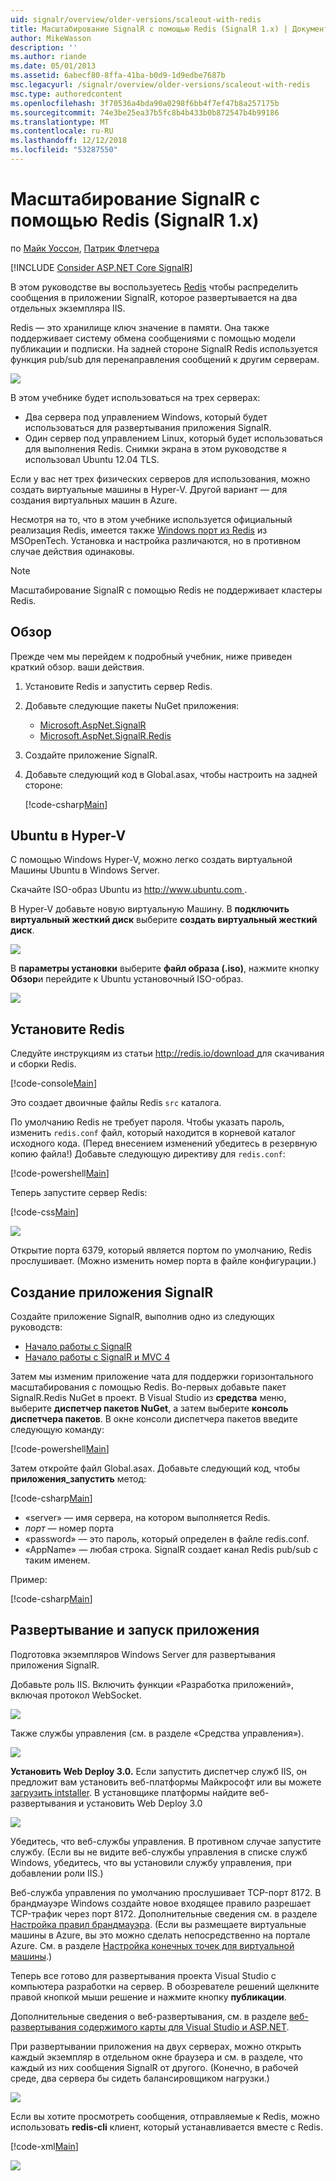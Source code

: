 ```yaml
---
uid: signalr/overview/older-versions/scaleout-with-redis
title: Масштабирование SignalR с помощью Redis (SignalR 1.x) | Документация Майкрософт
author: MikeWasson
description: ''
ms.author: riande
ms.date: 05/01/2013
ms.assetid: 6abecf80-8ffa-41ba-b0d9-1d9edbe7687b
msc.legacyurl: /signalr/overview/older-versions/scaleout-with-redis
msc.type: authoredcontent
ms.openlocfilehash: 3f70536a4bda90a0298f6bb4f7ef47b8a257175b
ms.sourcegitcommit: 74e3be25ea37b5fc8b4b433b0b872547b4b99186
ms.translationtype: MT
ms.contentlocale: ru-RU
ms.lasthandoff: 12/12/2018
ms.locfileid: "53287550"
---
```

<a name="signalr-scaleout-with-redis-signalr-1x"></a>Масштабирование SignalR с помощью Redis (SignalR 1.x)
====================
по [Майк Уоссон](https://github.com/MikeWasson), [Патрик Флетчера](https://github.com/pfletcher)

[!INCLUDE [Consider ASP.NET Core SignalR](~/includes/signalr/signalr-version-disambiguation.md)]

В этом руководстве вы воспользуетесь [Redis](http://redis.io/) чтобы распределить сообщения в приложении SignalR, которое развертывается на два отдельных экземпляра IIS.

Redis — это хранилище ключ значение в памяти. Она также поддерживает систему обмена сообщениями с помощью модели публикации и подписки. На задней стороне SignalR Redis используется функция pub/sub для перенаправления сообщений к другим серверам.

![](scaleout-with-redis/_static/image1.png)

В этом учебнике будет использоваться на трех серверах:

- Два сервера под управлением Windows, который будет использоваться для развертывания приложения SignalR.
- Один сервер под управлением Linux, который будет использоваться для выполнения Redis. Снимки экрана в этом руководстве я использовал Ubuntu 12.04 TLS.

Если у вас нет трех физических серверов для использования, можно создать виртуальные машины в Hyper-V. Другой вариант — для создания виртуальных машин в Azure.

Несмотря на то, что в этом учебнике используется официальный реализация Redis, имеется также [Windows порт из Redis](https://github.com/MSOpenTech/redis) из MSOpenTech. Установка и настройка различаются, но в противном случае действия одинаковы.

> [!NOTE] 
> 
> Масштабирование SignalR с помощью Redis не поддерживает кластеры Redis.


## <a name="overview"></a>Обзор

Прежде чем мы перейдем к подробный учебник, ниже приведен краткий обзор. ваши действия.

1. Установите Redis и запустить сервер Redis.
2. Добавьте следующие пакеты NuGet приложения: 

    - [Microsoft.AspNet.SignalR](http://nuget.org/packages/Microsoft.AspNet.SignalR)
    - [Microsoft.AspNet.SignalR.Redis](http://nuget.org/packages/Microsoft.AspNet.SignalR.Redis)
3. Создайте приложение SignalR.
4. Добавьте следующий код в Global.asax, чтобы настроить на задней стороне: 

    [!code-csharp[Main](scaleout-with-redis/samples/sample1.cs)]

## <a name="ubuntu-on-hyper-v"></a>Ubuntu в Hyper-V

С помощью Windows Hyper-V, можно легко создать виртуальной Машины Ubuntu в Windows Server.

Скачайте ISO-образ Ubuntu из [ http://www.ubuntu.com ](http://www.ubuntu.com/).

В Hyper-V добавьте новую виртуальную Машину. В **подключить виртуальный жесткий диск** выберите **создать виртуальный жесткий диск**.

![](scaleout-with-redis/_static/image2.png)

В **параметры установки** выберите **файл образа (.iso)**, нажмите кнопку **Обзор**и перейдите к Ubuntu установочный ISO-образ.

![](scaleout-with-redis/_static/image3.png)

## <a name="install-redis"></a>Установите Redis

Следуйте инструкциям из статьи [ http://redis.io/download ](http://redis.io/download) для скачивания и сборки Redis.

[!code-console[Main](scaleout-with-redis/samples/sample2.cmd)]

Это создает двоичные файлы Redis `src` каталога.

По умолчанию Redis не требует пароля. Чтобы указать пароль, изменить `redis.conf` файл, который находится в корневой каталог исходного кода. (Перед внесением изменений убедитесь в резервную копию файла!) Добавьте следующую директиву для `redis.conf`:

[!code-powershell[Main](scaleout-with-redis/samples/sample3.ps1)]

Теперь запустите сервер Redis:

[!code-css[Main](scaleout-with-redis/samples/sample4.css)]

![](scaleout-with-redis/_static/image4.png)

Открытие порта 6379, который является портом по умолчанию, Redis прослушивает. (Можно изменить номер порта в файле конфигурации.)

## <a name="create-the-signalr-application"></a>Создание приложения SignalR

Создайте приложение SignalR, выполнив одно из следующих руководств:

- [Начало работы с SignalR](../getting-started/tutorial-getting-started-with-signalr.md)
- [Начало работы с SignalR и MVC 4](tutorial-getting-started-with-signalr-and-mvc-4.md)

Затем мы изменим приложение чата для поддержки горизонтального масштабирования с помощью Redis. Во-первых добавьте пакет SignalR.Redis NuGet в проект. В Visual Studio из **средства** меню, выберите **диспетчер пакетов NuGet**, а затем выберите **консоль диспетчера пакетов**. В окне консоли диспетчера пакетов введите следующую команду:

[!code-powershell[Main](scaleout-with-redis/samples/sample5.ps1)]

Затем откройте файл Global.asax. Добавьте следующий код, чтобы **приложения\_запустить** метод:

[!code-csharp[Main](scaleout-with-redis/samples/sample6.cs)]

- «server» — имя сервера, на котором выполняется Redis.
- *порт* — номер порта
- «password» — это пароль, который определен в файле redis.conf.
- «AppName» — любая строка. SignalR создает канал Redis pub/sub с таким именем.

Пример:

[!code-csharp[Main](scaleout-with-redis/samples/sample7.cs)]

## <a name="deploy-and-run-the-application"></a>Развертывание и запуск приложения

Подготовка экземпляров Windows Server для развертывания приложения SignalR.

Добавьте роль IIS. Включить функции «Разработка приложений», включая протокол WebSocket.

![](scaleout-with-redis/_static/image5.png)

Также службы управления (см. в разделе «Средства управления»).

![](scaleout-with-redis/_static/image6.png)

**Установить Web Deploy 3.0.** Если запустить диспетчер служб IIS, он предложит вам установить веб-платформы Майкрософт или вы можете [загрузить intstaller](https://go.microsoft.com/fwlink/?LinkId=255386). В установщике платформы найдите веб-развертывания и установить Web Deploy 3.0

![](scaleout-with-redis/_static/image7.png)

Убедитесь, что веб-службы управления. В противном случае запустите службу. (Если вы не видите веб-службы управления в списке служб Windows, убедитесь, что вы установили службу управления, при добавлении роли IIS.)

Веб-служба управления по умолчанию прослушивает TCP-порт 8172. В брандмауэре Windows создайте новое входящее правило разрешает TCP-трафик через порт 8172. Дополнительные сведения см. в разделе [Настройка правил брандмауэра](https://technet.microsoft.com/library/dd448559(WS.10).aspx). (Если вы размещаете виртуальные машины в Azure, вы это можно сделать непосредственно на портале Azure. См. в разделе [Настройка конечных точек для виртуальной машины](https://azure.microsoft.com/documentation/articles/virtual-machines-set-up-endpoints/).)

Теперь все готово для развертывания проекта Visual Studio с компьютера разработки на сервер. В обозревателе решений щелкните правой кнопкой мыши решение и нажмите кнопку **публикации**.

Дополнительные сведения о веб-развертывания, см. в разделе [веб-развертывания содержимого карты для Visual Studio и ASP.NET](../../../whitepapers/aspnet-web-deployment-content-map.md).

При развертывании приложения на двух серверах, можно открыть каждый экземпляр в отдельном окне браузера и см. в разделе, что каждый из них сообщения SignalR от другого. (Конечно, в рабочей среде, два сервера бы сидеть балансировщиком нагрузки.)

![](scaleout-with-redis/_static/image8.png)

Если вы хотите просмотреть сообщения, отправляемые к Redis, можно использовать **redis-cli** клиент, который устанавливается вместе с Redis.

[!code-xml[Main](scaleout-with-redis/samples/sample8.xml)]

![](scaleout-with-redis/_static/image9.png)
